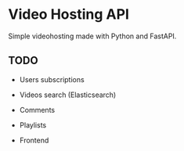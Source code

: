 # Video Hosting API

Simple videohosting made with Python and FastAPI.

## TODO

- Users subscriptions
- Videos search (Elasticsearch)
- Comments
- Playlists

- Frontend